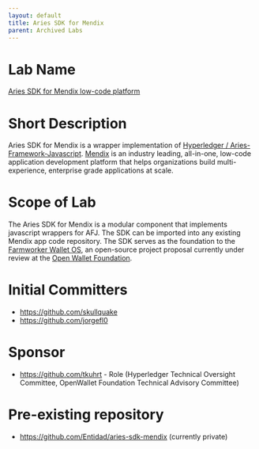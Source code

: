 ```yaml
---
layout: default
title: Aries SDK for Mendix
parent: Archived Labs
---
```

# Lab Name
[Aries SDK for Mendix low-code platform](https://github.com/hyperledger-labs/aries-sdk-mendix)

# Short Description
Aries SDK for Mendix is a wrapper implementation of [Hyperledger / Aries-Framework-Javascript](https://github.com/hyperledger/aries-framework-javascript). [Mendix](https://www.mendix.com/) is an industry leading, all-in-one, low-code application development platform that helps organizations build multi-experience, enterprise grade applications at scale.

# Scope of Lab
The Aries SDK for Mendix is a modular component that implements javascript wrappers for AFJ.  The SDK can be imported into any existing Mendix app code repository. The SDK serves as the foundation to the [Farmworker Wallet OS](https://github.com/openwallet-foundation/project-proposals/pull/10/files?short_path=d256e5c#diff-d256e5cb40a1b2ed54882a6069949f6715ab28f8e6ddbc2eb795b049e523a6bb), an open-source project proposal currently under review at the [Open Wallet Foundation](https://tac.openwallet.foundation/governance/project-lifecycle/#labs). 

# Initial Committers
- https://github.com/skullquake
- https://github.com/jorgefl0

# Sponsor
- https://github.com/tkuhrt - Role (Hyperledger Technical Oversight Committee, OpenWallet Foundation Technical Advisory Committee)

# Pre-existing repository
- https://github.com/Entidad/aries-sdk-mendix (currently private)
